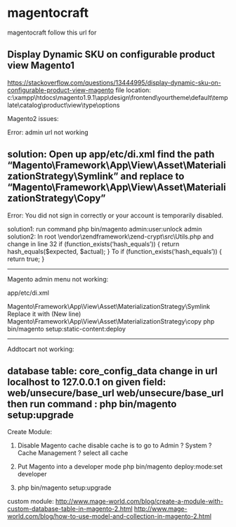 # magentocraft
magentocraft
follow this url for 
## Display Dynamic SKU on configurable product view Magento1
https://stackoverflow.com/questions/13444995/display-dynamic-sku-on-configurable-product-view-magento
file location: c:\xampp\htdocs\magento1.9.1\app\design\frontend\yourtheme\default\template\catalog\product\view\type\options

Magento2 issues:

Error: admin url not working

solution: Open up app/etc/di.xml find the path “Magento\Framework\App\View\Asset\MaterializationStrategy\Symlink” and replace to “Magento\Framework\App\View\Asset\MaterializationStrategy\Copy”
--------------------------------------

Error:  You did not sign in correctly or your account is temporarily disabled.

solution1: run command
php bin/magento admin:user:unlock admin
solution2:
In root \vendor\zendframework\zend-crypt\src\Utils.php 
and change in line 32
if (function_exists(‘hash_equals’)) { return hash_equals($expected, $actual); }
To
if (function_exists(‘hash_equals’)) { return true; }

----------------------------------------------------------------
Magento admin menu not working:

app/etc/di.xml

Magento\Framework\App\View\Asset\MaterializationStrategy\Symlink
Replace it with (New line)
Magento\Framework\App\View\Asset\MaterializationStrategy\copy
php bin/magento setup:static-content:deploy

-----------------------------------------------------------------
Addtocart not working:

database table: core_config_data
change in url localhost to 127.0.0.1 on given field:
web/unsecure/base_url
web/unsecure/base_url
then run command : php bin/magento setup:upgrade
------------------------------------------------------------------
Create Module:
1. Disable Magento cache
disable cache is to go to Admin ? System ? Cache Management ? select all cache 

2. Put Magento into a developer mode
php bin/magento deploy:mode:set developer

3. php bin/magento setup:upgrade

custom module:
http://www.mage-world.com/blog/create-a-module-with-custom-database-table-in-magento-2.html
http://www.mage-world.com/blog/how-to-use-model-and-collection-in-magento-2.html
